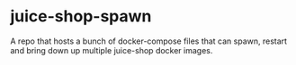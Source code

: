 # juice-shop-spawn
A repo that hosts a bunch of docker-compose files that can spawn, restart and bring down up multiple juice-shop docker images.
